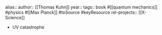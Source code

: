 alias::
author:: [[Thomas Kuhn]]
year::
tags:: book #[[quantum mechanics]] #physics #[[Max Planck]] #toSource #keyResource
rel-projects:: [[X-Science]]



- UV catastrophe
